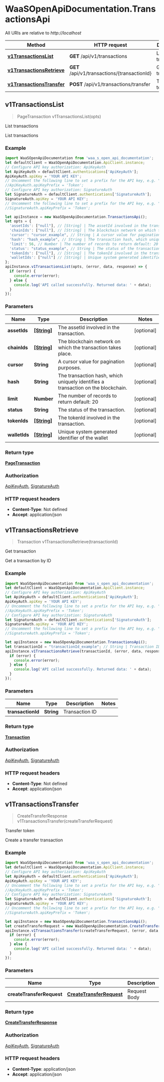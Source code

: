 # WaaSOpenApiDocumentation.TransactionsApi

All URIs are relative to *http://localhost*

Method | HTTP request | Description
------------- | ------------- | -------------
[**v1TransactionsList**](TransactionsApi.md#v1TransactionsList) | **GET** /api/v1/transactions | List transactions
[**v1TransactionsRetrieve**](TransactionsApi.md#v1TransactionsRetrieve) | **GET** /api/v1/transactions/{transactionId} | Get transaction
[**v1TransactionsTransfer**](TransactionsApi.md#v1TransactionsTransfer) | **POST** /api/v1/transactions/transfer | Transfer token



## v1TransactionsList

> PageTransaction v1TransactionsList(opts)

List transactions

List transactions

### Example

```javascript
import WaaSOpenApiDocumentation from 'waa_s_open_api_documentation';
let defaultClient = WaaSOpenApiDocumentation.ApiClient.instance;
// Configure API key authorization: ApiKeyAuth
let ApiKeyAuth = defaultClient.authentications['ApiKeyAuth'];
ApiKeyAuth.apiKey = 'YOUR API KEY';
// Uncomment the following line to set a prefix for the API key, e.g. "Token" (defaults to null)
//ApiKeyAuth.apiKeyPrefix = 'Token';
// Configure API key authorization: SignatureAuth
let SignatureAuth = defaultClient.authentications['SignatureAuth'];
SignatureAuth.apiKey = 'YOUR API KEY';
// Uncomment the following line to set a prefix for the API key, e.g. "Token" (defaults to null)
//SignatureAuth.apiKeyPrefix = 'Token';

let apiInstance = new WaaSOpenApiDocumentation.TransactionsApi();
let opts = {
  'assetIds': ["null"], // [String] | The assetId involved in the transaction.
  'chainIds': ["null"], // [String] | The blockchain network on which the transaction takes place.
  'cursor': "cursor_example", // String | A cursor value for pagination purposes.
  'hash': "hash_example", // String | The transaction hash, which uniquely identifies a transaction on the blockchain.
  'limit': 56, // Number | The number of records to return default: 20
  'status': "status_example", // String | The status of the transaction.
  'tokenIds': ["null"], // [String] | The tokenId involved in the transaction.
  'walletIds': ["null"] // [String] | Unique system generated identifier of the wallet
};
apiInstance.v1TransactionsList(opts, (error, data, response) => {
  if (error) {
    console.error(error);
  } else {
    console.log('API called successfully. Returned data: ' + data);
  }
});
```

### Parameters


Name | Type | Description  | Notes
------------- | ------------- | ------------- | -------------
 **assetIds** | [**[String]**](String.md)| The assetId involved in the transaction. | [optional] 
 **chainIds** | [**[String]**](String.md)| The blockchain network on which the transaction takes place. | [optional] 
 **cursor** | **String**| A cursor value for pagination purposes. | [optional] 
 **hash** | **String**| The transaction hash, which uniquely identifies a transaction on the blockchain. | [optional] 
 **limit** | **Number**| The number of records to return default: 20 | [optional] 
 **status** | **String**| The status of the transaction. | [optional] 
 **tokenIds** | [**[String]**](String.md)| The tokenId involved in the transaction. | [optional] 
 **walletIds** | [**[String]**](String.md)| Unique system generated identifier of the wallet | [optional] 

### Return type

[**PageTransaction**](PageTransaction.md)

### Authorization

[ApiKeyAuth](../README.md#ApiKeyAuth), [SignatureAuth](../README.md#SignatureAuth)

### HTTP request headers

- **Content-Type**: Not defined
- **Accept**: application/json


## v1TransactionsRetrieve

> Transaction v1TransactionsRetrieve(transactionId)

Get transaction

Get a transaction by ID

### Example

```javascript
import WaaSOpenApiDocumentation from 'waa_s_open_api_documentation';
let defaultClient = WaaSOpenApiDocumentation.ApiClient.instance;
// Configure API key authorization: ApiKeyAuth
let ApiKeyAuth = defaultClient.authentications['ApiKeyAuth'];
ApiKeyAuth.apiKey = 'YOUR API KEY';
// Uncomment the following line to set a prefix for the API key, e.g. "Token" (defaults to null)
//ApiKeyAuth.apiKeyPrefix = 'Token';
// Configure API key authorization: SignatureAuth
let SignatureAuth = defaultClient.authentications['SignatureAuth'];
SignatureAuth.apiKey = 'YOUR API KEY';
// Uncomment the following line to set a prefix for the API key, e.g. "Token" (defaults to null)
//SignatureAuth.apiKeyPrefix = 'Token';

let apiInstance = new WaaSOpenApiDocumentation.TransactionsApi();
let transactionId = "transactionId_example"; // String | Transaction ID
apiInstance.v1TransactionsRetrieve(transactionId, (error, data, response) => {
  if (error) {
    console.error(error);
  } else {
    console.log('API called successfully. Returned data: ' + data);
  }
});
```

### Parameters


Name | Type | Description  | Notes
------------- | ------------- | ------------- | -------------
 **transactionId** | **String**| Transaction ID | 

### Return type

[**Transaction**](Transaction.md)

### Authorization

[ApiKeyAuth](../README.md#ApiKeyAuth), [SignatureAuth](../README.md#SignatureAuth)

### HTTP request headers

- **Content-Type**: Not defined
- **Accept**: application/json


## v1TransactionsTransfer

> CreateTransferResponse v1TransactionsTransfer(createTransferRequest)

Transfer token

Create a transfer transaction

### Example

```javascript
import WaaSOpenApiDocumentation from 'waa_s_open_api_documentation';
let defaultClient = WaaSOpenApiDocumentation.ApiClient.instance;
// Configure API key authorization: ApiKeyAuth
let ApiKeyAuth = defaultClient.authentications['ApiKeyAuth'];
ApiKeyAuth.apiKey = 'YOUR API KEY';
// Uncomment the following line to set a prefix for the API key, e.g. "Token" (defaults to null)
//ApiKeyAuth.apiKeyPrefix = 'Token';
// Configure API key authorization: SignatureAuth
let SignatureAuth = defaultClient.authentications['SignatureAuth'];
SignatureAuth.apiKey = 'YOUR API KEY';
// Uncomment the following line to set a prefix for the API key, e.g. "Token" (defaults to null)
//SignatureAuth.apiKeyPrefix = 'Token';

let apiInstance = new WaaSOpenApiDocumentation.TransactionsApi();
let createTransferRequest = new WaaSOpenApiDocumentation.CreateTransferRequest(); // CreateTransferRequest | Request Body
apiInstance.v1TransactionsTransfer(createTransferRequest, (error, data, response) => {
  if (error) {
    console.error(error);
  } else {
    console.log('API called successfully. Returned data: ' + data);
  }
});
```

### Parameters


Name | Type | Description  | Notes
------------- | ------------- | ------------- | -------------
 **createTransferRequest** | [**CreateTransferRequest**](CreateTransferRequest.md)| Request Body | 

### Return type

[**CreateTransferResponse**](CreateTransferResponse.md)

### Authorization

[ApiKeyAuth](../README.md#ApiKeyAuth), [SignatureAuth](../README.md#SignatureAuth)

### HTTP request headers

- **Content-Type**: application/json
- **Accept**: application/json

